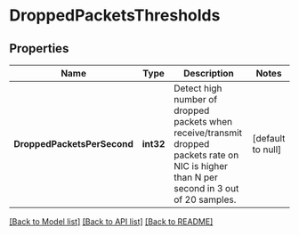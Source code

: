 # DroppedPacketsThresholds

## Properties
Name | Type | Description | Notes
------------ | ------------- | ------------- | -------------
**DroppedPacketsPerSecond** | **int32** | Detect high number of dropped packets when receive/transmit dropped packets rate on NIC is higher than N per second in 3 out of 20 samples. | [default to null]

[[Back to Model list]](../README.md#documentation-for-models) [[Back to API list]](../README.md#documentation-for-api-endpoints) [[Back to README]](../README.md)


